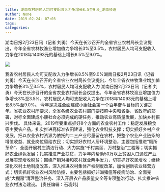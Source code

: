 ```yaml
---
title: 湖南农村居民人均可支配收入力争增长8.5至9.0_湖南频道
author: None
date: 2019-02-24- 07:03
tags: 
categories: 
---
```

湖南日报2月23日讯（记者 刘勇）今天在长沙召开的全省农业农村局长会议提出，今年全省农林牧渔业增加值力争增长3%至3.5%，农村居民人均可支配收入力争在2018年14093元的基础上增长8.5%至9.0%。
<!-- more -->
                
<img align="center" border="0" src="http://p2.ifengimg.com/a/2016/0810/204c433878d5cf9size1_w16_h16.png" />
                
            
我省农村居民人均可支配收入力争增长8.5%至9.0%湖南日报2月23日讯（记者 刘勇）今天在长沙召开的全省农业农村局长会议提出，今年全省农林牧渔业增加值力争增长3%至3.5%，农村居民人均可支配收入力
湖南日报2月23日讯（记者 刘勇）今天在长沙召开的全省农业农村局长会议提出，今年全省农林牧渔业增加值力争增长3%至3.5%，农村居民人均可支配收入力争在2018年14093元的基础上增长8.5%至9.0%。
今年是决胜全面建成小康社会第一个百年奋斗目标的关键之年。省农业农村厅要求，全省各级农业农村部门要按照中央和省委、省政府的部署，对标全面建成小康社会必须完成的硬任务，推动农业高质量发展，加快乡村振兴步伐。
具体来说，2019年要重点抓好8个方面的农业农村工作：稳定发展粮食等主要农产品，扎实推进高标准农田建设，强化农业科技支撑；切实抓好乡村产业发展，把以农业农村资源为依托的二三产业尽量留在农村，把整个农业产业链条的增值收益、就业岗位留给农民；切实抓好农村人居环境整治，主要包括推进“厕所革命”、全面开展村庄清洁行动、大力实施“千村美丽、万村整治”工程等；切实抓好农业绿色发展；扎实推进产业扶贫，力争年内帮助50万以上贫困人口通过产业发展实现增收脱贫；围绕产销对接和农村就业两手发力，切实抓好农民增收；继续深化农村土地制度改革，深入推进农村集体产权制度改革，加快创新农业经营方式；切实抓好农业农村风险防控，主要包括抓好非洲猪瘟等疫病防治、全面完成“大棚房”清理整治任务、深入开展农产品质量安全等专项整治行动、扎实推进农业农村法治建设。
[责任编辑：石凌炜]
            
